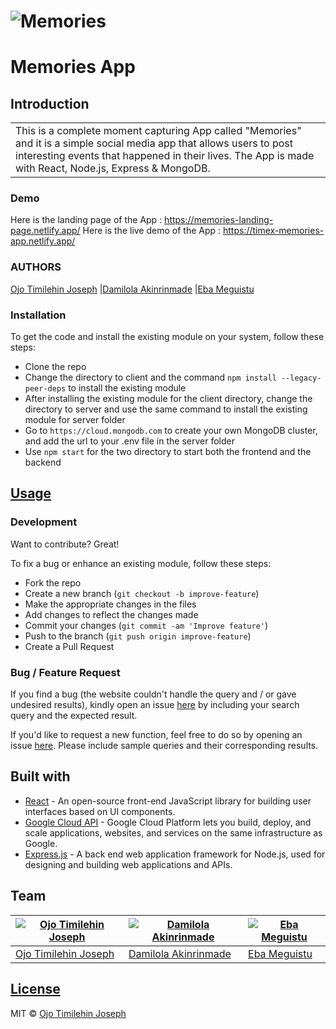 # ![Memories](https://i.ibb.co/FH8BFL1/screenshot-3.png)
# Memories App

## Introduction
<table>
<tr>
<td>
  This is a complete moment capturing App called "Memories" and it is a simple social media app that allows users to post interesting events that happened in their lives. The App is made with React, Node.js, Express & MongoDB.
</td>
</tr>
</table>

### Demo
Here is the landing page of the App : https://memories-landing-page.netlify.app/
Here is the live demo of the App :  https://timex-memories-app.netlify.app/

### AUTHORS
[Ojo Timilehin Joseph](https://linkedin.com/in/timex19) |[Damilola Akinrinmade](https://linkedin.com/in/damilola-rebecca) |[Eba Meguistu](https://linkedin.com/in/eba-mengistu)

### Installation
To get the code and install the existing module on your system, follow these steps:

- Clone the repo
- Change the directory to client and the command ```npm install --legacy-peer-deps``` to install the existing module
- After installing the existing module for the client directory, change the directory to server and use the same command to install the existing module for server folder
- Go to ```https://cloud.mongodb.com``` to create your own MongoDB cluster, and add the url to your .env file in the server folder 
- Use ```npm start``` for the two directory to start both the frontend and the backend

## [Usage](https://memories-landing-page.netlify.app/) 

### Development
Want to contribute? Great!

To fix a bug or enhance an existing module, follow these steps:

- Fork the repo
- Create a new branch (`git checkout -b improve-feature`)
- Make the appropriate changes in the files
- Add changes to reflect the changes made
- Commit your changes (`git commit -am 'Improve feature'`)
- Push to the branch (`git push origin improve-feature`)
- Create a Pull Request 

### Bug / Feature Request

If you find a bug (the website couldn't handle the query and / or gave undesired results), kindly open an issue [here](https://www.ojotimilehin.tech/#contact) by including your search query and the expected result.

If you'd like to request a new function, feel free to do so by opening an issue [here](https://www.ojotimilehin.tech/#contact). Please include sample queries and their corresponding results.

## Built with 

- [React](https://reactjs.org) - An open-source front-end JavaScript library for building user interfaces based on UI components.
- [Google Cloud API](https://console.cloud.google.com) - Google Cloud Platform lets you build, deploy, and scale applications, websites, and services on the same infrastructure as Google. 
- [Express.js](http://getbootstrap.com/) - A back end web application framework for Node.js, used for designing and building web applications and APIs.

## Team

[![Ojo Timilehin Joseph](https://avatars.githubusercontent.com/u/88297303?v=4)](https://ojotimilehin.tech)  | [![Damilola Akinrinmade](https://avatars.githubusercontent.com/u/88207721?v=4)](https://github.com/Becca615) | [![Eba Meguistu](https://avatars.githubusercontent.com/u/88311316?v=4)](https://github.com/EbaMengistu1)
---|---|---
[Ojo Timilehin Joseph](https://ojotimilehin.tech) |[Damilola Akinrinmade](https://github.com/Becca615) |[Eba Meguistu](https://github.com/EbaMengistu1)

## [License](https://github.com/timex19/Alx_Memories-App/blob/master/LICENSE.md)

MIT © [Ojo Timilehin Joseph](https://github.com/timex19)
